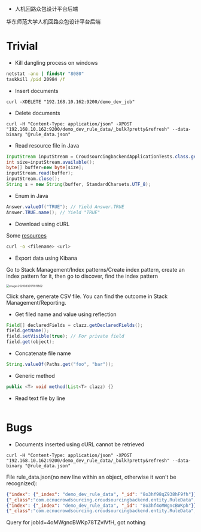 - 人机回路众包设计平台后端

华东师范大学人机回路众包设计平台后端

# Trivial

- Kill dangling process on windows

```bat
netstat -ano | findstr "8080"
taskkill /pid 20984 /f
```

- Insert documents

```shell script
curl -XDELETE "192.168.10.162:9200/demo_dev_job"
```

- Delete documents

```shell script
curl -H "Content-Type: application/json" -XPOST "192.168.10.162:9200/demo_dev_rule_data/_bulk?pretty&refresh" --data-binary "@rule_data.json"
```

- Read resource file in Java

```java
InputStream inputStream = CroudsourcingbackendApplicationTests.class.getResourceAsStream("/rule_data.json");
int size=inputStream.available();
byte[] buffer=new byte[size];
inputStream.read(buffer);
inputStream.close();
String s = new String(buffer, StandardCharsets.UTF_8);
```

- Enum in Java

```java
Answer.valueOf("TRUE"); // Yield Answer.TRUE
Answer.TRUE.name(); // Yield "TRUE"
```

- Download using cURL

Some [resources](https://www.pair.com/support/kb/paircloud-downloading-files-with-curl/#setting-the-output-file)

```bash
curl -o <filename> <url>
```

- Export data using Kibana

Go to Stack Management/Index patterns/Create index pattern, create an index pattern for it, then go to discover, find the index pattern

<img src="C:\Users\wuping\AppData\Roaming\Typora\typora-user-images\image-20210330171811802.png" alt="image-20210330171811802" style="zoom:50%;" />

Click share, generate CSV file. You can find the outcome in Stack Management/Reporting.

- Get filed name and value using reflection

```java
Field[] declaredFields = clazz.getDeclaredFields();
field.getName();
field.setVisible(true); // For private field
field.get(object);
```

- Concatenate file name

```java
String.valueOf(Paths.get("foo", "bar"));
```

- Generic method

```java
public <T> void method(List<T> clazz) {}
```

- Read text file by line

```java

```

# Bugs

- Documents inserted using cURL cannot be retrieved 

```shell script
curl -H "Content-Type: application/json" -XPOST "192.168.10.162:9200/demo_dev_rule_data/_bulk?pretty&refresh" --data-binary "@rule_data.json"
```

File rule_data.json(no new line within an object, otherwise it won't be recognized):

```json
{"index": {"_index": "demo_dev_rule_data", "_id": "8o3hf98qZ938hF9fh"}}
{"_class":"com.ecnucrowdsourcing.croudsourcingbackend.entity.RuleData", "jodId": "4oMWgncBWKp78TZvIVfH", "content": "国籍(A,v0) & 简称(v0,v1) & 出生地(B,v0) =>配偶(A,B)", "graph": "/img/kgdemo.png", "nl": "v0和A结婚，B的母亲是v0，那么得出B的父亲是A。", "instance": "结婚(梅拉尼娅·特朗普,唐纳德·特朗普) & 母亲(伊万卡·特朗普,梅拉尼娅·特朗普 ) =>父亲(伊万卡·特朗普,唐纳德·特朗普 )", "goldenAnswer": "0"}
{"index": {"_index": "demo_dev_rule_data", "_id": "8o3hf4oMWgncBWKph"}}
{"_class":"com.ecnucrowdsourcing.croudsourcingbackend.entity.RuleData", "jodId": "4oMWgncBWKp78TZvIVfH", "content": "国籍(A,v0) & 简称(v0,v1) & 出生地(B,v0) =>配偶(A,B)", "graph": "/img/kgdemo.png", "nl": "v0和A结婚，B的母亲是v0，那么得出B的父亲是A。", "instance": "结婚(梅拉尼娅·特朗普,唐纳德·特朗普) & 母亲(伊万卡·特朗普,梅拉尼娅·特朗普 ) =>父亲(伊万卡·特朗普,唐纳德·特朗普 )", "goldenAnswer": "0"}
```

Query for jobId=4oMWgncBWKp78TZvIVfH, got nothing

